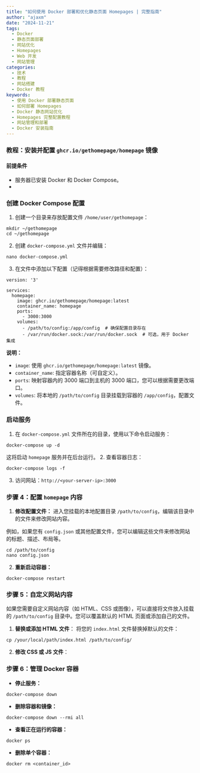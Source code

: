 ```yaml
---
title: "如何使用 Docker 部署和优化静态页面 Homepages | 完整指南"
author: "ajaxm"
date: "2024-11-21"
tags: 
  - Docker
  - 静态页面部署
  - 网站优化
  - Homepages
  - Web 开发
  - 网站管理
categories:
  - 技术
  - 教程
  - 网站搭建
  - Docker 教程
keywords: 
  - 使用 Docker 部署静态页面
  - 如何部署 Homepages
  - Docker 静态网站优化
  - Homepages 完整配置教程
  - 网站管理和部署
  - Docker 安装指南
---
```



### **教程：安装并配置 `ghcr.io/gethomepage/homepage` 镜像**

#### **前提条件**

- 服务器已安装 Docker 和 Docker Compose。
- 
### **创建 Docker Compose 配置**

1. 创建一个目录来存放配置文件 `/home/user/gethomepage`：

```
mkdir ~/gethomepage
cd ~/gethomepage
```
2. 创建 `docker-compose.yml` 文件并编辑：

```
nano docker-compose.yml
```
3. 在文件中添加以下配置（记得根据需要修改路径和配置）：

```
version: '3'

services:
  homepage:
    image: ghcr.io/gethomepage/homepage:latest
    container_name: homepage
    ports:
      - 3000:3000
    volumes:
      - /path/to/config:/app/config  # 确保配置目录存在
      - /var/run/docker.sock:/var/run/docker.sock  # 可选，用于 Docker 集成
```

**说明：**

- `image`: 使用 `ghcr.io/gethomepage/homepage:latest` 镜像。
- `container_name`: 指定容器名称（可自定义）。
- `ports`: 映射容器内的 3000 端口到主机的 3000 端口，您可以根据需要更改端口。
- `volumes`: 将本地的 `/path/to/config` 目录挂载到容器的 `/app/config`，配置文件。

### **启动服务**

1. 在 `docker-compose.yml` 文件所在的目录，使用以下命令启动服务：

```
docker-compose up -d
```

这将启动 `homepage` 服务并在后台运行。
2. 查看容器日志：

```
docker-compose logs -f
```
3. 访问网站：`http://<your-server-ip>:3000` 

### **步骤 4：配置 `homepage` 内容**

1. **修改配置文件：** 进入您挂载的本地配置目录 `/path/to/config`，编辑该目录中的文件来修改网站内容。

例如，如果您有 `config.json` 或其他配置文件，您可以编辑这些文件来修改网站的标题、描述、布局等。

```
cd /path/to/config
nano config.json
```

2. **重新启动容器：** 

```
docker-compose restart
```

### **步骤 5：自定义网站内容**

如果您需要自定义网站内容（如 HTML、CSS 或图像），可以直接将文件放入挂载的 `/path/to/config` 目录中。您可以覆盖默认的 HTML 页面或添加自己的文件。

1. **替换或添加 HTML 文件**： 将您的 `index.html` 文件替换掉默认的文件：

```
cp /your/local/path/index.html /path/to/config/
```
2. **修改 CSS 或 JS 文件**： 

### **步骤 6：管理 Docker 容器**

- **停止服务：**

```
docker-compose down
```
- **删除容器和镜像：** 

```
docker-compose down --rmi all
```
- **查看正在运行的容器：**

```
docker ps
```
- **删除单个容器：** 

```
docker rm <container_id>
```